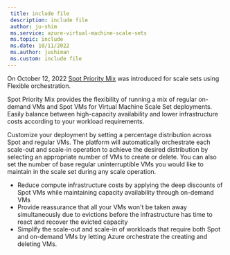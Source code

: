 ```yaml
---
 title: include file
 description: include file
 author: ju-shim
 ms.service: azure-virtual-machine-scale-sets
 ms.topic: include
 ms.date: 10/11/2022
 ms.author: jushiman
 ms.custom: include file
---
```


On October 12, 2022  [Spot Priority Mix](../spot-priority-mix.md) was introduced for scale sets using Flexible orchestration.

Spot Priority Mix provides the flexibility of running a mix of regular on-demand VMs and Spot VMs for Virtual Machine Scale Set deployments. Easily balance between high-capacity availability and lower infrastructure costs according to your workload requirements.

Customize your deployment by setting a percentage distribution across Spot and regular VMs. The platform will automatically orchestrate each scale-out and scale-in operation to achieve the desired distribution by selecting an appropriate number of VMs to create or delete. You can also set the number of base regular uninterruptible VMs you would like to maintain in the scale set during any scale operation.

- Reduce compute infrastructure costs by applying the deep discounts of Spot VMs while maintaining capacity availability through on-demand VMs
- Provide reassurance that all your VMs won't be taken away simultaneously due to evictions before the infrastructure has time to react and recover the evicted capacity
- Simplify the scale-out and scale-in of workloads that require both Spot and on-demand VMs by letting Azure orchestrate the creating and deleting VMs.
